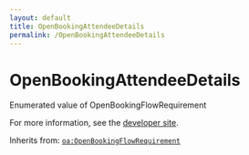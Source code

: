 ```yaml
---
layout: default
title: OpenBookingAttendeeDetails
permalink: /OpenBookingAttendeeDetails
---
```


# OpenBookingAttendeeDetails
Enumerated value of OpenBookingFlowRequirement

For more information, see the [developer site](https://developer.openactive.io/data-model/types/openbookingattendeedetails).

Inherits from: [`oa:OpenBookingFlowRequirement`](https://openactive.io/OpenBookingFlowRequirement)
